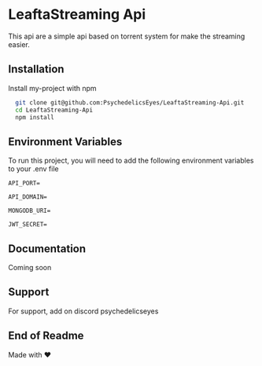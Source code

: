 
# LeaftaStreaming Api

This api are a simple api based on torrent system for make the streaming easier.



## Installation

Install my-project with npm

```bash
  git clone git@github.com:PsychedelicsEyes/LeaftaStreaming-Api.git
  cd LeaftaStreaming-Api
  npm install
```
    
## Environment Variables

To run this project, you will need to add the following environment variables to your .env file

`API_PORT=`

`API_DOMAIN=`

`MONGODB_URI=`

`JWT_SECRET=`


## Documentation

Coming soon


## Support

For support, add on discord psychedelicseyes


## End of Readme

Made with ❤️